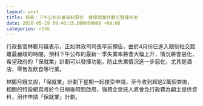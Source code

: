 ```yaml
---
layout: post
title: 特首：下午公布失業率料惡化　冀保就業計劃可發揮作用
date: 2020-05-19 09:46:15.000000000 +08:00
categories: rthk
---
```


行政長官林鄭月娥表示，正如財政司司長早前預告，由於4月份已進入限制社交距離最嚴峻的時間，預料下午公布的最新一季失業率將會大幅上升，情況將會惡化，希望政府的「保就業」計劃可以發揮功能，防止失業情況進一步惡化，尤其是酒店、零售及飲食等行業。

林鄭月娥又說，「保就業」計劃下星期一起接受申請，至今收到超過2萬個查詢，相關的特設網頁將於今日稍後時間啟用，強積金受託人將會免行政費為顧主提供資料，用作申請「保就業」計劃。
